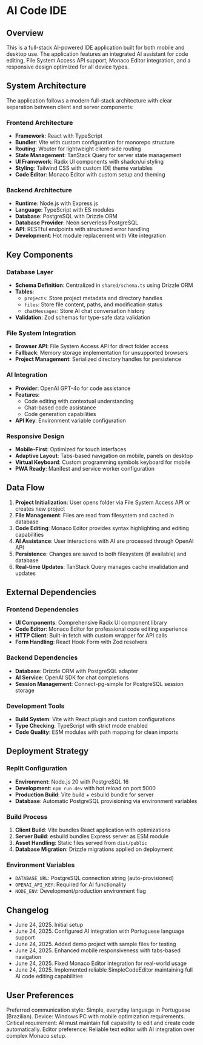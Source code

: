 # AI Code IDE

## Overview

This is a full-stack AI-powered IDE application built for both mobile and desktop use. The application features an integrated AI assistant for code editing, File System Access API support, Monaco Editor integration, and a responsive design optimized for all device types.

## System Architecture

The application follows a modern full-stack architecture with clear separation between client and server components:

### Frontend Architecture
- **Framework**: React with TypeScript
- **Bundler**: Vite with custom configuration for monorepo structure
- **Routing**: Wouter for lightweight client-side routing
- **State Management**: TanStack Query for server state management
- **UI Framework**: Radix UI components with shadcn/ui styling
- **Styling**: Tailwind CSS with custom IDE theme variables
- **Code Editor**: Monaco Editor with custom setup and theming

### Backend Architecture
- **Runtime**: Node.js with Express.js
- **Language**: TypeScript with ES modules
- **Database**: PostgreSQL with Drizzle ORM
- **Database Provider**: Neon serverless PostgreSQL
- **API**: RESTful endpoints with structured error handling
- **Development**: Hot module replacement with Vite integration

## Key Components

### Database Layer
- **Schema Definition**: Centralized in `shared/schema.ts` using Drizzle ORM
- **Tables**:
  - `projects`: Store project metadata and directory handles
  - `files`: Store file content, paths, and modification status
  - `chatMessages`: Store AI chat conversation history
- **Validation**: Zod schemas for type-safe data validation

### File System Integration
- **Browser API**: File System Access API for direct folder access
- **Fallback**: Memory storage implementation for unsupported browsers
- **Project Management**: Serialized directory handles for persistence

### AI Integration
- **Provider**: OpenAI GPT-4o for code assistance
- **Features**:
  - Code editing with contextual understanding
  - Chat-based code assistance
  - Code generation capabilities
- **API Key**: Environment variable configuration

### Responsive Design
- **Mobile-First**: Optimized for touch interfaces
- **Adaptive Layout**: Tabs-based navigation on mobile, panels on desktop
- **Virtual Keyboard**: Custom programming symbols keyboard for mobile
- **PWA Ready**: Manifest and service worker configuration

## Data Flow

1. **Project Initialization**: User opens folder via File System Access API or creates new project
2. **File Management**: Files are read from filesystem and cached in database
3. **Code Editing**: Monaco Editor provides syntax highlighting and editing capabilities
4. **AI Assistance**: User interactions with AI are processed through OpenAI API
5. **Persistence**: Changes are saved to both filesystem (if available) and database
6. **Real-time Updates**: TanStack Query manages cache invalidation and updates

## External Dependencies

### Frontend Dependencies
- **UI Components**: Comprehensive Radix UI component library
- **Code Editor**: Monaco Editor for professional code editing experience
- **HTTP Client**: Built-in fetch with custom wrapper for API calls
- **Form Handling**: React Hook Form with Zod resolvers

### Backend Dependencies
- **Database**: Drizzle ORM with PostgreSQL adapter
- **AI Service**: OpenAI SDK for chat completions
- **Session Management**: Connect-pg-simple for PostgreSQL session storage

### Development Tools
- **Build System**: Vite with React plugin and custom configurations
- **Type Checking**: TypeScript with strict mode enabled
- **Code Quality**: ESM modules with path mapping for clean imports

## Deployment Strategy

### Replit Configuration
- **Environment**: Node.js 20 with PostgreSQL 16
- **Development**: `npm run dev` with hot reload on port 5000
- **Production Build**: Vite build + esbuild bundle for server
- **Database**: Automatic PostgreSQL provisioning via environment variables

### Build Process
1. **Client Build**: Vite bundles React application with optimizations
2. **Server Build**: esbuild bundles Express server as ESM module
3. **Asset Handling**: Static files served from `dist/public`
4. **Database Migration**: Drizzle migrations applied on deployment

### Environment Variables
- `DATABASE_URL`: PostgreSQL connection string (auto-provisioned)
- `OPENAI_API_KEY`: Required for AI functionality
- `NODE_ENV`: Development/production environment flag

## Changelog
- June 24, 2025. Initial setup
- June 24, 2025. Configured AI integration with Portuguese language support
- June 24, 2025. Added demo project with sample files for testing
- June 24, 2025. Enhanced mobile responsiveness with tabs-based navigation
- June 24, 2025. Fixed Monaco Editor integration for real-world usage
- June 24, 2025. Implemented reliable SimpleCodeEditor maintaining full AI code editing capabilities

## User Preferences

Preferred communication style: Simple, everyday language in Portuguese (Brazilian).
Device: Windows PC with mobile optimization requirements.
Critical requirement: AI must maintain full capability to edit and create code automatically.
Editor preference: Reliable text editor with AI integration over complex Monaco setup.